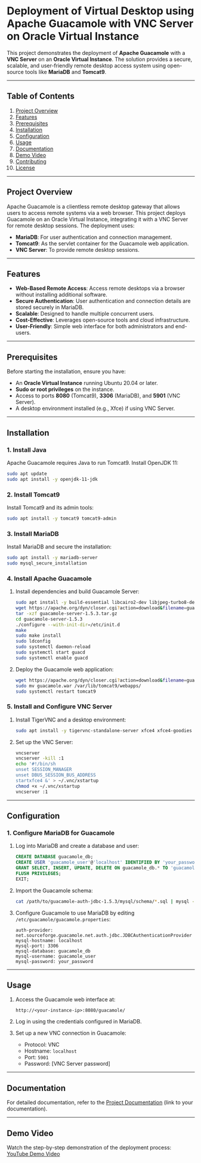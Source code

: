 # Deployment of Virtual Desktop using Apache Guacamole with VNC Server on Oracle Virtual Instance  

This project demonstrates the deployment of **Apache Guacamole** with a **VNC Server** on an **Oracle Virtual Instance**. The solution provides a secure, scalable, and user-friendly remote desktop access system using open-source tools like **MariaDB** and **Tomcat9**.  

---

## Table of Contents  

1. [Project Overview](#project-overview)  
2. [Features](#features)  
3. [Prerequisites](#prerequisites)  
4. [Installation](#installation)  
5. [Configuration](#configuration)  
6. [Usage](#usage)  
7. [Documentation](#documentation)  
8. [Demo Video](#demo-video)  
9. [Contributing](#contributing)  
10. [License](#license)  

---

## Project Overview  

Apache Guacamole is a clientless remote desktop gateway that allows users to access remote systems via a web browser. This project deploys Guacamole on an Oracle Virtual Instance, integrating it with a VNC Server for remote desktop sessions. The deployment uses:  

- **MariaDB**: For user authentication and connection management.  
- **Tomcat9**: As the servlet container for the Guacamole web application.  
- **VNC Server**: To provide remote desktop sessions.  

---

## Features  

- **Web-Based Remote Access**: Access remote desktops via a browser without installing additional software.  
- **Secure Authentication**: User authentication and connection details are stored securely in MariaDB.  
- **Scalable**: Designed to handle multiple concurrent users.  
- **Cost-Effective**: Leverages open-source tools and cloud infrastructure.  
- **User-Friendly**: Simple web interface for both administrators and end-users.  

---

## Prerequisites  

Before starting the installation, ensure you have:  

- An **Oracle Virtual Instance** running Ubuntu 20.04 or later.  
- **Sudo or root privileges** on the instance.  
- Access to ports **8080** (Tomcat9), **3306** (MariaDB), and **5901** (VNC Server).  
- A desktop environment installed (e.g., Xfce) if using VNC Server.  

---

## Installation  

### 1. Install Java  
Apache Guacamole requires Java to run Tomcat9. Install OpenJDK 11:  
```bash
sudo apt update
sudo apt install -y openjdk-11-jdk
```

### 2. Install Tomcat9  
Install Tomcat9 and its admin tools:  
```bash
sudo apt install -y tomcat9 tomcat9-admin
```

### 3. Install MariaDB  
Install MariaDB and secure the installation:  
```bash
sudo apt install -y mariadb-server
sudo mysql_secure_installation
```

### 4. Install Apache Guacamole  
1. Install dependencies and build Guacamole Server:  
   ```bash
   sudo apt install -y build-essential libcairo2-dev libjpeg-turbo8-dev libpng-dev libtool-bin libossp-uuid-dev libavcodec-dev libavutil-dev libswscale-dev freerdp2-dev libpango1.0-dev libssh2-1-dev libtelnet-dev libvncserver-dev libpulse-dev libssl-dev libvorbis-dev libwebp-dev
   wget https://apache.org/dyn/closer.cgi?action=download&filename=guacamole/1.5.3/source/guacamole-server-1.5.3.tar.gz
   tar -xzf guacamole-server-1.5.3.tar.gz
   cd guacamole-server-1.5.3
   ./configure --with-init-dir=/etc/init.d
   make
   sudo make install
   sudo ldconfig
   sudo systemctl daemon-reload
   sudo systemctl start guacd
   sudo systemctl enable guacd
   ```

2. Deploy the Guacamole web application:  
   ```bash
   wget https://apache.org/dyn/closer.cgi?action=download&filename=guacamole/1.5.3/binary/guacamole-1.5.3.war -O guacamole.war
   sudo mv guacamole.war /var/lib/tomcat9/webapps/
   sudo systemctl restart tomcat9
   ```

### 5. Install and Configure VNC Server  
1. Install TigerVNC and a desktop environment:  
   ```bash
   sudo apt install -y tigervnc-standalone-server xfce4 xfce4-goodies
   ```

2. Set up the VNC Server:  
   ```bash
   vncserver
   vncserver -kill :1
   echo '#!/bin/sh
   unset SESSION_MANAGER
   unset DBUS_SESSION_BUS_ADDRESS
   startxfce4 &' > ~/.vnc/xstartup
   chmod +x ~/.vnc/xstartup
   vncserver :1
   ```

---

## Configuration  

### 1. Configure MariaDB for Guacamole  
1. Log into MariaDB and create a database and user:  
   ```sql
   CREATE DATABASE guacamole_db;
   CREATE USER 'guacamole_user'@'localhost' IDENTIFIED BY 'your_password';
   GRANT SELECT, INSERT, UPDATE, DELETE ON guacamole_db.* TO 'guacamole_user'@'localhost';
   FLUSH PRIVILEGES;
   EXIT;
   ```

2. Import the Guacamole schema:  
   ```bash
   cat /path/to/guacamole-auth-jdbc-1.5.3/mysql/schema/*.sql | mysql -u guacamole_user -p guacamole_db
   ```

3. Configure Guacamole to use MariaDB by editing `/etc/guacamole/guacamole.properties`:  
   ```properties
   auth-provider: net.sourceforge.guacamole.net.auth.jdbc.JDBCAuthenticationProvider
   mysql-hostname: localhost
   mysql-port: 3306
   mysql-database: guacamole_db
   mysql-username: guacamole_user
   mysql-password: your_password
   ```

---

## Usage  

1. Access the Guacamole web interface at:  
   ```
   http://<your-instance-ip>:8080/guacamole/
   ```

2. Log in using the credentials configured in MariaDB.  
3. Set up a new VNC connection in Guacamole:  
   - Protocol: VNC  
   - Hostname: `localhost`  
   - Port: `5901`  
   - Password: [VNC Server password]  

---

## Documentation  

For detailed documentation, refer to the [Project Documentation](#) (link to your documentation).  

---

## Demo Video  

Watch the step-by-step demonstration of the deployment process:  
[YouTube Demo Video](https://youtu.be/lekbeg1gW78?si=VJBErPAEkMb0vWzj)  
